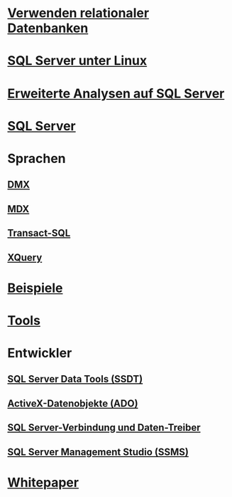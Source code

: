 # [Verwenden relationaler Datenbanken](relational-databases/database-features.md)
# [SQL Server unter Linux](./linux/index.md?toc=/sql/linux/toc.json)
# [Erweiterte Analysen auf SQL Server](advanced-analytics/getting-started-with-machine-learning-services.md)
# [SQL Server](sql-server/sql-server-technical-documentation.md)
        
# Sprachen     
## [DMX](dmx/data-mining-extensions-dmx-reference.md)
## [MDX](mdx/analysis-services-language-reference.md)
## [Transact-SQL](t-sql/language-reference.md)
## [XQuery](xquery/xquery-language-reference-sql-server.md)
        
# [Beispiele](sample/microsoft-sql-server-samples.md)
# [Tools](tools/overview-sql-tools.md)
        
# Entwickler     
## [SQL Server Data Tools (SSDT)](ssdt/download-sql-server-data-tools-ssdt.md)
## [ActiveX-Datenobjekte (ADO)](ado/microsoft-activex-data-objects-ado.md)
## [SQL Server-Verbindung und Daten-Treiber](connect/sql-server-driver-documentation.md)
## [SQL Server Management Studio (SSMS)](ssms/download-sql-server-management-studio-ssms.md)
        
# [Whitepaper](whitepapers/microsoft-white-papers.md)
